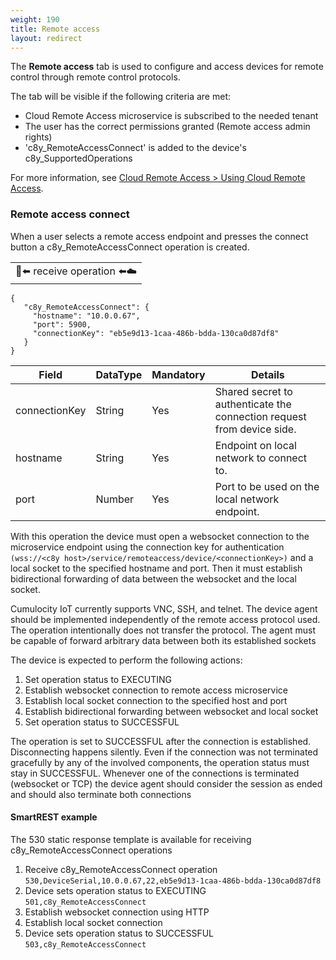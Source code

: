 ```yaml
---
weight: 190
title: Remote access
layout: redirect
---
```


The **Remote access** tab is used to configure and access devices for remote control through remote control protocols.

The tab will be visible if the following criteria are met:
* Cloud Remote Access microservice is subscribed to the needed tenant
* The user has the correct permissions granted (Remote access admin rights)
* 'c8y_RemoteAccessConnect' is added to the device's c8y_SupportedOperations

For more information, see [Cloud Remote Access > Using Cloud Remote Access](/cloud-remote-access/using-cloud-remote-access).

### Remote access connect

When a user selects a remote access endpoint and presses the connect button a c8y_RemoteAccessConnect operation is created.

<table>
<tbody>
<tr>
<td style="text-align:center"> &#x1f4f1;&#11013;&#65039; receive operation &#11013;&#65039;&#9729;&#65039;
</td>
</tr>
</tbody>
</table>

```
{
   "c8y_RemoteAccessConnect": {
     "hostname": "10.0.0.67",
     "port": 5900,
     "connectionKey": "eb5e9d13-1caa-486b-bdda-130ca0d87df8"
   }
}
```

|Field|DataType|Mandatory|Details|
|----|----|----|----|
|connectionKey|String|Yes|Shared secret to authenticate the connection request from device side.|
|hostname|String|Yes|Endpoint on local network to connect to.|
|port|Number|Yes|Port to be used on the local network endpoint.|


With this operation the device must open a websocket connection to the microservice endpoint using the connection key for authentication `(wss://<c8y host>/service/remoteaccess/device/<connectionKey>)` and a local socket to the specified hostname and port. Then it must establish bidirectional forwarding of data between the websocket and the local socket.

Cumulocity IoT currently supports VNC, SSH, and telnet. The device agent should be implemented independently of the remote access protocol used. The operation intentionally does not transfer the protocol. The agent must be capable of forward arbitrary data between both its established sockets

The device is expected to perform the following actions:
1. Set operation status to EXECUTING
2. Establish websocket connection to remote access microservice
3. Establish local socket connection to the specified host and port
4. Establish bidirectional forwarding between websocket and local socket
5. Set operation status to SUCCESSFUL

The operation is set to SUCCESSFUL after the connection is established. Disconnecting happens silently. Even if the connection was not terminated gracefully by any of the involved components, the operation status must stay in SUCCESSFUL. Whenever one of the connections is terminated (websocket or TCP) the device agent should consider the session as ended and should also terminate both connections

#### SmartREST example

The 530 static response template is available for receiving c8y_RemoteAccessConnect operations
1. Receive c8y_RemoteAccessConnect operation <br>
  `530,DeviceSerial,10.0.0.67,22,eb5e9d13-1caa-486b-bdda-130ca0d87df8`
2. Device sets operation status to EXECUTING<br>
  `501,c8y_RemoteAccessConnect`
3. Establish websocket connection using HTTP
4. Establish local socket connection
5. Device sets operation status to SUCCESSFUL<br>
  `503,c8y_RemoteAccessConnect`
